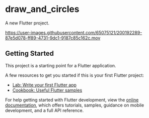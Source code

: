 # draw_and_circles

A new Flutter project.


https://user-images.githubusercontent.com/65075121/200192289-87e5d078-ff89-4731-9dc1-9187c85c162c.mov


## Getting Started

This project is a starting point for a Flutter application.

A few resources to get you started if this is your first Flutter project:

- [Lab: Write your first Flutter app](https://docs.flutter.dev/get-started/codelab)
- [Cookbook: Useful Flutter samples](https://docs.flutter.dev/cookbook)

For help getting started with Flutter development, view the
[online documentation](https://docs.flutter.dev/), which offers tutorials,
samples, guidance on mobile development, and a full API reference.
